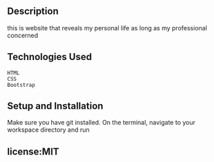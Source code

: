 ## Description

this is website that reveals my personal life as long as my professional concerned
## Technologies Used

    HTML
    CSS
    Bootstrap

## Setup and Installation

Make sure you have git installed. On the terminal, navigate to your workspace directory and run
## license:MIT